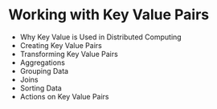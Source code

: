 # Working with Key Value Pairs

* Why Key Value is Used in Distributed Computing
* Creating Key Value Pairs
* Transforming Key Value Pairs
* Aggregations
* Grouping Data
* Joins
* Sorting Data
* Actions on Key Value Pairs




